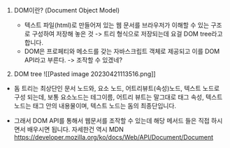 
1. DOM이란? (Document Object Model)
	- 텍스트 파일(html)로 만들어져 있는 웹 문서를 브라우저가 이해할 수 있는 구조로 구성하여 저장해 놓은 것 -> 트리 형식으로 저장되는데 요걸 DOM tree라고 합니다.
	- DOM은 프로페티와 메소드를 갖는 자바스크립트 객체로 제공되고 이를 DOM API라고 부른다. -> 조작할 수 있겠네?

2. DOM tree
![[Pasted image 20230421113516.png]] 

- 돔 트리는 최상단인 문서 노드와, 요소 노드, 어트리뷰트(속성)노드, 텍스트 노드로 구성 되는데, 보통 요소노드는 테그이름, 어트리 뷰트는 말그대로 태그 속성, 텍스트 노드는 태그 안의 내용물이며, 텍스트 노드는 돔의 최종단입니다.

- 그래서 DOM API를 통해서 웹문서를 조작할 수 있는데 해당 메서드 들은 직접 하시면서 배우시면 됩니다. 자세한건 역시 MDN 
  https://developer.mozilla.org/ko/docs/Web/API/Document/Document